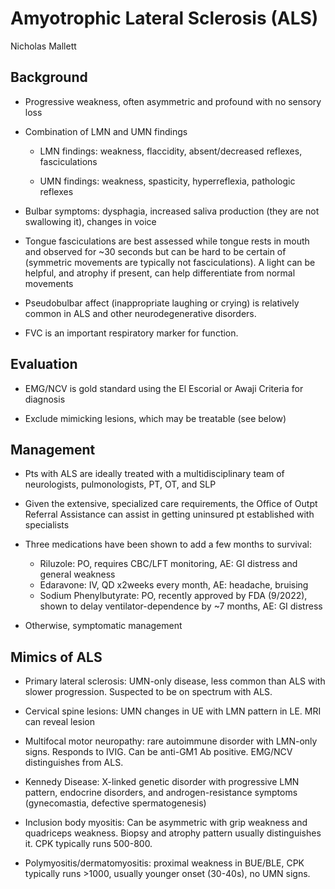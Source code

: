 # Amyotrophic Lateral Sclerosis (ALS)

Nicholas Mallett

## Background

- Progressive weakness, often asymmetric and profound with no sensory
    loss

- Combination of LMN and UMN findings

    - LMN findings: weakness, flaccidity, absent/decreased reflexes,
        fasciculations

    - UMN findings: weakness, spasticity, hyperreflexia, pathologic
        reflexes
      
- Bulbar symptoms: dysphagia, increased saliva production (they are not swallowing it),
changes in voice

- Tongue fasciculations are best assessed while tongue rests in mouth and observed for ~30
seconds but can be hard to be certain of (symmetric movements are typically not fasciculations). A light can be helpful, and atrophy if present, can help differentiate from normal movements

- Pseudobulbar affect (inappropriate laughing or crying) is relatively common in ALS and other neurodegenerative disorders.

- FVC is an important respiratory marker for function.

## Evaluation

- EMG/NCV is gold standard using the El Escorial or Awaji Criteria for diagnosis

- Exclude mimicking lesions, which may be treatable (see below)

## Management

- Pts with ALS are ideally treated with a multidisciplinary team of neurologists, pulmonologists,
PT, OT, and SLP

- Given the extensive, specialized care requirements, the Office of Outpt Referral Assistance can
assist in getting uninsured pt established with specialists

- Three medications have been shown to add a few months to survival:
    - Riluzole: PO, requires CBC/LFT monitoring, AE: GI distress and general weakness
    - Edaravone: IV, QD x2weeks every month, AE: headache, bruising
    - Sodium Phenylbutyrate: PO, recently approved by FDA (9/2022), shown to delay
ventilator-dependence by ~7 months, AE: GI distress

- Otherwise, symptomatic management

## Mimics of ALS

- Primary lateral sclerosis: UMN-only disease, less common than ALS with slower progression.
Suspected to be on spectrum with ALS.

- Cervical spine lesions: UMN changes in UE with LMN pattern in LE. MRI can reveal lesion

- Multifocal motor neuropathy: rare autoimmune disorder with LMN-only signs. Responds to
IVIG. Can be anti-GM1 Ab positive. EMG/NCV distinguishes from ALS.

- Kennedy Disease: X-linked genetic disorder with progressive LMN pattern, endocrine
disorders, and androgen-resistance symptoms (gynecomastia, defective spermatogenesis)

- Inclusion body myositis: Can be asymmetric with grip weakness and quadriceps weakness.
Biopsy and atrophy pattern usually distinguishes it. CPK typically runs 500-800.

- Polymyositis/dermatomyositis: proximal weakness in BUE/BLE, CPK typically runs >1000,
usually younger onset (30-40s), no UMN signs.
